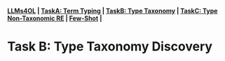 
**[LLMs4OL](../README.md#llms4ol-paradigm-setup) | [TaskA: Term Typing](../TaskA/README.md) | [TaskB: Type Taxonomy](../TaskB/README.md) | [TaskC: Type Non-Taxonomic RE](../TaskC/README.md) | [Few-Shot](../FSL/readme.md) |** 

# Task B: Type Taxonomy Discovery
